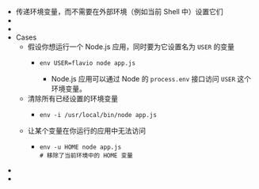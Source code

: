 - 传递环境变量，而不需要在外部环境（例如当前 Shell 中）设置它们
-
-
- Cases
  - 假设你想运行一个 Node.js 应用，同时要为它设置名为 `USER` 的变量
    - ```shell
      env USER=flavio node app.js
      ```
      - Node.js 应用可以通过 Node 的 `process.env` 接口访问 `USER` 这个环境变量。
  - 清除所有已经设置的环境变量
    - ```shell
      env -i /usr/local/bin/node app.js
      ```
  - 让某个变量在你运行的应用中无法访问
    - ```shell
      env -u HOME node app.js
      # 移除了当前环境中的 HOME 变量
      ```
-
-